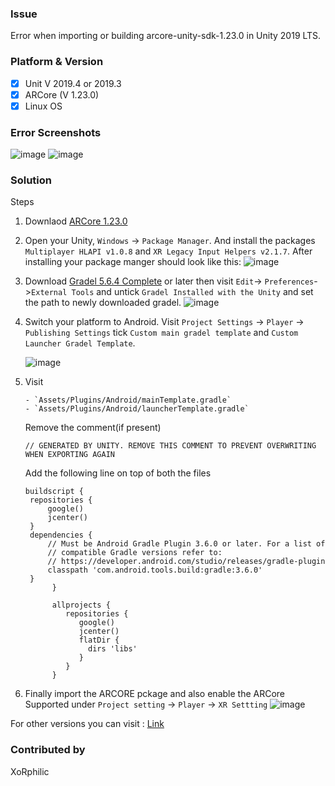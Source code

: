 ### Issue

Error when importing or building arcore-unity-sdk-1.23.0 in Unity 2019 LTS.

### Platform & Version

- [X] Unit V 2019.4 or 2019.3
- [X] ARCore (V 1.23.0)
- [X] Linux OS

### Error Screenshots
![image](https://user-images.githubusercontent.com/43271546/110142804-8fa33300-7dfc-11eb-9a7b-5e0e05a19f00.png)
![image](https://user-images.githubusercontent.com/43271546/110147278-8072b400-7e01-11eb-93e8-b08d1afc4d9e.png)

### Solution

Steps
         
1. Downlaod [ARCore 1.23.0](https://github.com/google-ar/arcore-unity-sdk/releases)
2. Open your Unity, `Windows` -> `Package Manager`. And install the packages `Multiplayer HLAPI v1.0.8` and `XR Legacy Input Helpers v2.1.7`.
   After installing your package manger should look like this:
   ![image](https://user-images.githubusercontent.com/43271546/110146542-b499a500-7e00-11eb-9b55-251337c366e7.png)
3. Download [Gradel 5.6.4 Complete](https://gradle.org/releases/) or later then visit `Edit`-> `Preferences`->`External Tools` and untick `Gradel Installed with the Unity` and set the path to newly downloaded gradel.
   ![image](https://user-images.githubusercontent.com/43271546/110148013-4fdf4a00-7e02-11eb-8114-14e23eab70aa.png)

4. Switch your platform to Android. Visit `Project Settings` -> `Player` -> `Publishing Settings` tick `Custom main gradel template` and `Custom Launcher Gradel Template`.
   
   ![image](https://user-images.githubusercontent.com/43271546/110152743-1a3d5f80-7e08-11eb-9e9f-70166454d065.png)

5. Visit 
         
       - `Assets/Plugins/Android/mainTemplate.gradle`
       - `Assets/Plugins/Android/launcherTemplate.gradle`
         
   Remove the comment(if present)
   ```
   // GENERATED BY UNITY. REMOVE THIS COMMENT TO PREVENT OVERWRITING WHEN EXPORTING AGAIN
   ```
   
   Add the following line on top of both the files
   
   ```
   buildscript {
    repositories {
        google()
        jcenter()
    }
    dependencies {
        // Must be Android Gradle Plugin 3.6.0 or later. For a list of
        // compatible Gradle versions refer to:
        // https://developer.android.com/studio/releases/gradle-plugin
        classpath 'com.android.tools.build:gradle:3.6.0'
    }
         }

         allprojects {
            repositories {
               google()
               jcenter()
               flatDir {
                 dirs 'libs'
               }
            }
         }

   ```
6. Finally import the ARCORE pckage and also enable the ARCore Supported under `Project setting` -> `Player` -> `XR Settting` 
   ![image](https://user-images.githubusercontent.com/43271546/110153440-10682c00-7e09-11eb-9eca-5c1e1b32e10c.png)

For other versions you can visit : [Link](https://developers.google.com/ar/develop/unity/android-11-build)

### Contributed by

XoRphilic
